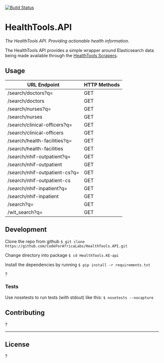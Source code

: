 [![Build Status](https://travis-ci.org/CodeForAfricaLabs/HealthTools.API.svg?branch=master)](https://travis-ci.org/CodeForAfricaLabs/HealthTools.API)

# HealthTools.API

_The HealthTools API. Providing actionable health information._

The HealthTools API provides a simple wrapper around Elasticsearch data being made available through the [HealthTools Scrapers](https://github.com/CodeForAfrica-SCRAPERS/healthtools_ke).

## Usage

| URL Endpoint                        | HTTP Methods |
|-------------------------------------|--------------|
| /search/doctors?q=<name>            | GET          |
| /search/doctors                     | GET          |
| /search/nurses?q=<name>             | GET          |
| /search/nurses                      | GET          |
| /search/clinical-officers?q=<name>  | GET          |
| /search/clinical-officers           | GET          |
| /search/health-facilities?q=<name>  | GET          |
| /search/health-facilities           | GET          |
| /search/nhif-outpatient?q=<name>    | GET          |
| /search/nhif-outpatient             | GET          |
| /search/nhif-outpatient-cs?q=<name> | GET          |
| /search/nhif-outpatient-cs          | GET          |
| /search/nhif-inpatient?q=<name>     | GET          |
| /search/nhif-inpatient              | GET          |
| /search?q=<query>                   | GET          |
| /wit_search?q=<query>               | GET          |


## Development

Clone the repo from github `$ git clone https://github.com/CodeForAfricaLabs/HealthTools.API.git`

Change directory into package `$ cd HealthTools.KE-api`

Install the dependencies by running `$ pip install -r requirements.txt`

?


### Tests

Use nosetests to run tests (with stdout) like this:
```$ nosetests --nocapture```


## Contributing

?

---

## License

?

